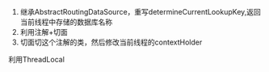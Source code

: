 1. 继承AbstractRoutingDataSource，重写determineCurrentLookupKey,返回当前线程中存储的数据库名称
2. 利用注解+切面
3. 切面切这个注解的类，然后修改当前线程的contextHolder

利用ThreadLocal

